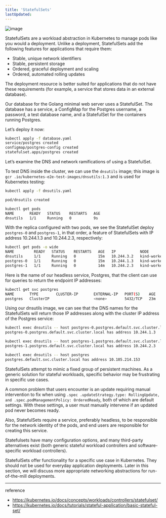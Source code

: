 ```yaml
---
title: 'StatefulSets'
lastUpdated: 
---
```


![image](https://github.com/rlaisqls/rlaisqls/assets/81006587/4ad965a1-a37c-427b-a0af-36c650186c81)

StatefulSets are a workload abstraction in Kubernetes to manage pods like you would a deployment. Unlike a deployment, StatefulSets add the following features for applications that require them:

- Stable, unique network identifiers
- Stable, persistent storage
- Ordered, graceful deployment and scaling
- Ordered, automated rolling updates

The deployment resource is better suited for applications that do not have these requirements (for example, a service that stores data in an external database).

Our database for the Golang minimal web server uses a StatefulSet. The database has a service, a ConfigMap for the Postgres username, a password, a test database name, and a StatefulSet for the containers running Postgres.

Let’s deploy it now:

```bash
kubectl apply -f database.yaml
service/postgres created
configmap/postgres-config created
statefulset.apps/postgres created
```

Let’s examine the DNS and network ramifications of using a StatefulSet.

To test DNS inside the cluster, we can use the `dnsutils` image; this image is `gcr .io/kubernetes-e2e-test-images/dnsutils:1.3` and is used for Kubernetes testing:

```bash
kubectl apply -f dnsutils.yaml

pod/dnsutils created

kubectl get pods
NAME       READY   STATUS    RESTARTS   AGE
dnsutils   1/1     Running   0          9s
```

With the replica configured with two pods, we see the StatefulSet deploy `postgres-0` and `postgres-1`, in that order, a feature of StatefulSets with IP address 10.244.1.3 and 10.244.2.3, respectively:

```bash
kubectl get pods -o wide
NAME         READY   STATUS    RESTARTS   AGE   IP           NODE
dnsutils     1/1     Running   0          15m   10.244.3.2   kind-worker3
postgres-0   1/1     Running   0          15m   10.244.1.3   kind-worker2
postgres-1   1/1     Running   0          14m   10.244.2.3   kind-worker
```

Here is the name of our headless service, Postgres, that the client can use for queries to return the endpoint IP addresses:

```bash
kubectl get svc postgres
NAME       TYPE        CLUSTER-IP       EXTERNAL-IP   PORT(S)    AGE
postgres   ClusterIP                    <none>        5432/TCP   23m
```

Using our dnsutils image, we can see that the DNS names for the StatefulSets will return those IP addresses along with the cluster IP address of the Postgres service:

```bash
kubectl exec dnsutils -- host postgres-0.postgres.default.svc.cluster.local.
postgres-0.postgres.default.svc.cluster.local has address 10.244.1.3

kubectl exec dnsutils -- host postgres-1.postgres.default.svc.cluster.local.
postgres-1.postgres.default.svc.cluster.local has address 10.244.2.3

kubectl exec dnsutils -- host postgres
postgres.default.svc.cluster.local has address 10.105.214.153
```

StatefulSets attempt to mimic a fixed group of persistent machines. As a generic solution for stateful workloads, specific behavior may be frustrating in specific use cases.

A common problem that users encounter is an update requiring manual intervention to fix when using `.spec .updateStrategy.type: RollingUpdate, and .spec.podManagementPolicy: OrderedReady`, both of which are default settings. With these settings, a user must manually intervene if an updated pod never becomes ready.

Also, StatefulSets require a service, preferably headless, to be responsible for the network identity of the pods, and end users are responsible for creating this service.

Statefulsets have many configuration options, and many third-party alternatives exist (both generic stateful workload controllers and software-specific workload controllers).

StatefulSets offer functionality for a specific use case in Kubernetes. They should not be used for everyday application deployments. Later in this section, we will discuss more appropriate networking abstractions for run-of-the-mill deployments.

---
reference
- https://kubernetes.io/docs/concepts/workloads/controllers/statefulset/
- https://kubernetes.io/docs/tutorials/stateful-application/basic-stateful-set/
